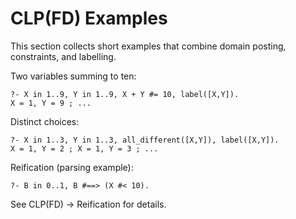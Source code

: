 # CLP(FD) Examples

This section collects short examples that combine domain posting, constraints, and labelling.

Two variables summing to ten:

```text
?- X in 1..9, Y in 1..9, X + Y #= 10, label([X,Y]).
X = 1, Y = 9 ; ...
```

Distinct choices:

```text
?- X in 1..3, Y in 1..3, all_different([X,Y]), label([X,Y]).
X = 1, Y = 2 ; X = 1, Y = 3 ; ...
```

Reification (parsing example):

```text
?- B in 0..1, B #==> (X #< 10).
```
See CLP(FD) → Reification for details.
